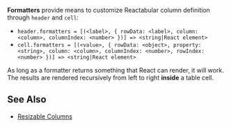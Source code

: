 **Formatters** provide means to customize Reactabular column definition through `header` and `cell`:

* `header.formatters = [(<label>, { rowData: <label>, column: <column>, columnIndex: <number> })] => <string|React element>`
* `cell.formatters = [(<value>, { rowData: <object>, property: <string>, column: <column>, columnIndex: <number>, rowIndex: <number> })] => <string|React element>`

As long as a formatter returns something that React can render, it will work. The results are rendered recursively from left to right **inside** a table cell.

## See Also

* [Resizable Columns](/examples/resizable-columns)

